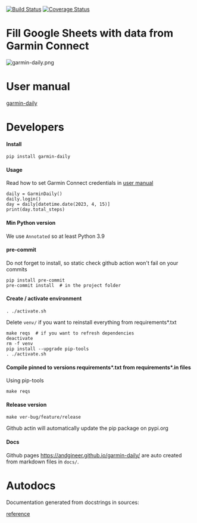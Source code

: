 [![Build Status](https://github.com/andgineer/garmin-daily/workflows/Test/badge.svg)](https://github.com/andgineer/garmin-daily/actions)
[![Coverage Status](https://coveralls.io/repos/github/andgineer/garmin-daily/badge.svg?branch=main)](https://coveralls.io/github/andgineer/garmin-daily?branch=main)
# Fill Google Sheets with data from Garmin Connect

![garmin-daily.png](https://andgineer.github.io/garmin-daily/garmin-daily.png)

# User manual

[garmin-daily](https://andgineer.github.io/garmin-daily/)

# Developers

#### Install

    pip install garmin-daily

#### Usage

Read how to set Garmin Connect credentials in [user manual](https://andgineer.github.io/garmin-daily/)

    daily = GarminDaily()
    daily.login()
    day = daily[datetime.date(2023, 4, 15)]
    print(day.total_steps)

#### Min Python version

We use `Annotated` so at least Python 3.9

#### pre-commit

Do not forget to install, so static check github action won't fail on your commits

    pip install pre-commit
    pre-commit install  # in the project folder

#### Create / activate environment
    . ./activate.sh

Delete `venv/` if you want to reinstall everything from requirements*.txt

    make reqs  # if you want to refresh dependencies
    deactivate
    rm -f venv
    pip install --upgrade pip-tools
    . ./activate.sh

#### Compile pinned to versions requirements*.txt from requirements*.in files
Using pip-tools

    make reqs

#### Release version
    make ver-bug/feature/release

Github actin will automatically update the pip package on pypi.org

#### Docs

Github pages https://andgineer.github.io/garmin-daily/ are auto created from markdown files
in `docs/`.

# Autodocs

Documentation generated from docstrings in sources:

[reference](https://andgineer.github.io/garmin-daily/docstrings/)
